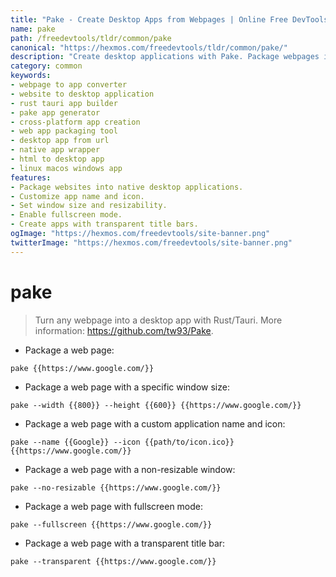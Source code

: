 ```yaml
---
title: "Pake - Create Desktop Apps from Webpages | Online Free DevTools by Hexmos"
name: pake
path: /freedevtools/tldr/common/pake
canonical: "https://hexmos.com/freedevtools/tldr/common/pake/"
description: "Create desktop applications with Pake. Package webpages into native apps using Rust/Tauri for cross-platform development. Free online tool, no registration required."
category: common
keywords:
- webpage to app converter
- website to desktop application
- rust tauri app builder
- pake app generator
- cross-platform app creation
- web app packaging tool
- desktop app from url
- native app wrapper
- html to desktop app
- linux macos windows app
features:
- Package websites into native desktop applications.
- Customize app name and icon.
- Set window size and resizability.
- Enable fullscreen mode.
- Create apps with transparent title bars.
ogImage: "https://hexmos.com/freedevtools/site-banner.png"
twitterImage: "https://hexmos.com/freedevtools/site-banner.png"
---
```


# pake

> Turn any webpage into a desktop app with Rust/Tauri.
> More information: <https://github.com/tw93/Pake>.

- Package a web page:

`pake {{https://www.google.com/}}`

- Package a web page with a specific window size:

`pake --width {{800}} --height {{600}} {{https://www.google.com/}}`

- Package a web page with a custom application name and icon:

`pake --name {{Google}} --icon {{path/to/icon.ico}} {{https://www.google.com/}}`

- Package a web page with a non-resizable window:

`pake --no-resizable {{https://www.google.com/}}`

- Package a web page with fullscreen mode:

`pake --fullscreen {{https://www.google.com/}}`

- Package a web page with a transparent title bar:

`pake --transparent {{https://www.google.com/}}`
